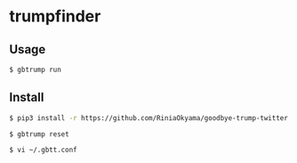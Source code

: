 # trumpfinder

## Usage

```bash
$ gbtrump run
```


## Install

```bash
$ pip3 install -r https://github.com/RiniaOkyama/goodbye-trump-twitter.git

$ gbtrump reset

$ vi ~/.gbtt.conf
```
